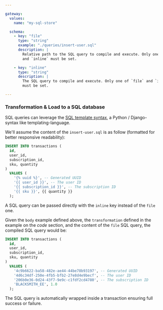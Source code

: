 ```yaml
---

gateway:
  values:
    name: "my-sql-store"

  schema:
    - key: "file"
      type: "string"
      example: "./queries/insert-user.sql"
      description: |
        Relative path to the SQL query to compile and execute. Only one of `file`
        and `inline` must be set.

    - key: "inline"
      type: "string"
      description: |
        The SQL query to compile and execute. Only one of `file` and `inline`
        must be set.

---
```


### Transformation & Load to a SQL database

SQL queries can leverage the [SQL template syntax](/blacksmith/sqltemplate), a
Python / Django-syntax like templating-language.

We'll assume the content of the `insert-user.sql` is as follow (formatted for
better responsive readability):
```sql
INSERT INTO transactions (
  id,
  user_id,
  subscription_id,
  sku, quantity
)
  VALUES (
    '{% uuid %}', -- Generated UUID
    '{{ user_id }}', -- The user ID
    '{{ subscription_id }}', -- The subscription ID
    '{{ sku }}', {{ quantity }}
  );
```

A SQL query can be passed directly with the `inline` key instead of the `file`
one.

Given the `body` example defined above, the `transformation` defined in the example
on the *code* section, and the content of the `file` SQL query, the compiled SQL
query would be:
```sql
INSERT INTO transactions (
  id,
  user_id,
  subscription_id,
  sku, quantity
)
  VALUES (
    '4c9b6622-ba58-482e-ae44-44be78b93197', -- Generated UUID
    '4d6c34df-250e-4fb5-bfb2-27e8d4e9becf', -- The user ID
    '206b0e36-0d24-43f7-9e9c-c1fdf2cd4780', -- The subscription ID
    'BLACKSMITH_EE', 1.0
  );
```

The SQL query is automatically wrapped inside a transaction ensuring full success
or failure.
